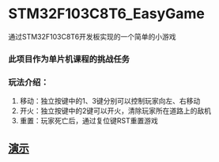 # STM32F103C8T6_EasyGame
通过STM32F103C8T6开发板实现的一个简单的小游戏

### 此项目作为单片机课程的挑战任务

### 玩法介绍：
1. 移动：独立按键中的1、3键分别可以控制玩家向左、右移动
2. 开火：独立按键中的2键可以开火，清除玩家所在道路上的敌机
3. 重置：玩家死亡后，通过复位键RST重置游戏

## [演示](http://1.12.232.110:5212/s/PMtV)